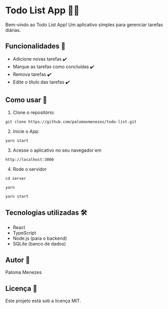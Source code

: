 # Todo List App 📝✅

Bem-vindo ao Todo List App!
Um aplicativo simples para gerenciar tarefas diárias.

## Funcionalidades 🚀

- Adicione novas tarefas ✔️
- Marque as tarefas como concluídas ✔️
- Remova tarefas ✔️
- Edite o título das tarefas ✔️

## Como usar 🤔

1. Clone o repositório:

```git clone https://github.com/palomavmenezes/todo-list.git```

2. Inicie o App:

```yarn start```

3. Acesse o aplicativo no seu navegador em

```http://localhost:3000```

4. Rode o servidor

```cd server```

```yarn```

```yarn start```


## Tecnologias utilizadas 🛠️
- React
- TypeScript
- Node.js (para o backend)
- SQLite (banco de dados)

## Autor 📖
Paloma Menezes

## Licença 📜
Este projeto está sob a licença MIT.
